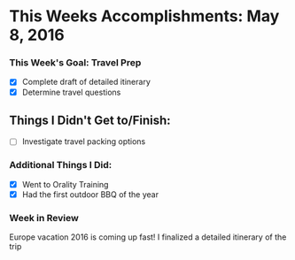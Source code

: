 # This Weeks Accomplishments: May 8, 2016

### This Week's Goal: Travel Prep
- [X] Complete draft of detailed itinerary
- [X] Determine travel questions

## Things I Didn't Get to/Finish:
- [ ] Investigate travel packing options

### Additional Things I Did:
- [X] Went to Orality Training
- [X] Had the first outdoor BBQ of the year

### Week in Review
Europe vacation 2016 is coming up fast! I finalized a detailed itinerary of the trip
